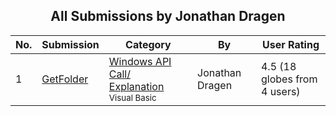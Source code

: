 ﻿<div align="center">

## All Submissions by Jonathan Dragen

</div>

No.  | Submission | Category | By   | User Rating
---- | ---------- | -------- | ---- | -----------
1 | [GetFolder<br />](https://github.com/Planet-Source-Code/jonathan-dragen-getfolder__1-5873) | [Windows API Call/ Explanation<br /><sup>Visual Basic</sup>](../ByCategory/windows-api-call-explanation__1-39.md) | Jonathan Dragen | 4.5 (18 globes from 4 users)

